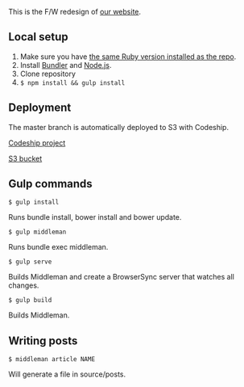 This is the F/W redesign of [our website](https://www.kollegorna.se).

## Local setup

1. Make sure you have [the same Ruby version installed as the repo](https://github.com/kollegorna/kollegorna.se/blob/master/.ruby-version).
2. Install [Bundler](https://rubygems.org/gems/bundler) and [Node.js](http://nodejs.org).
3. Clone repository
4. ``$ npm install && gulp install``

## Deployment

The master branch is automatically deployed to S3 with Codeship.

[Codeship project](https://app.codeship.com/projects/186828)

[S3 bucket](http://www.kollegorna.se.s3-website-eu-west-1.amazonaws.com/)

## Gulp commands

	$ gulp install

Runs bundle install, bower install and bower update.

    $ gulp middleman

Runs bundle exec middleman.

	$ gulp serve

Builds Middleman and create a BrowserSync server that watches all changes.

	$ gulp build

Builds Middleman.

## Writing posts

    $ middleman article NAME

Will generate a file in source/posts.
